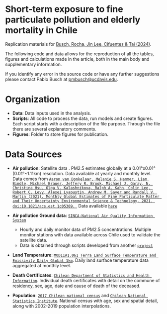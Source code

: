 # Short-term exposure to fine particulate pollution and elderly mortality in Chile

Replication materials for [Busch, Rocha, Jin Lee, Cifuentes & Tai (2024)](https://www.nature.com/articles/s43247-024-01634-x).

The following code and data allows for the reproduction of all the tables, figures and calculations made in the article, both in the main body and supplementary information.

If you identify any error in the source code or have any further suggestions please contact Pablo Busch at pmbusch@ucdavis.edu.

# Organization

* **Data**: Data inputs used in the analysis. 
* **Scripts**: All code to process the data, run models and create figures. Each script starts with a description of the file purpose. Through the file there are several explanatory  comments.  
* **Figures**: Folder to store figures for publication.


# Data Sources

* **Air pollution**: Satellite data . PM2.5 estimates globally at a 0.01°x0.01° (0.01°~1.11km) resolution. Data available at yearly and monthly level. Data comes from [`Aaron van Donkelaar, Melanie S. Hammer, Liam Bindle, Michael Brauer, Jeffery R. Brook, Michael J. Garay, N. Christina Hsu, Olga V. Kalashnikova, Ralph A. Kahn, Colin Lee, Robert C. Levy, Alexei Lyapustin, Andrew M. Sayer and Randall V. Martin (2021). Monthly Global Estimates of Fine Particulate Matter and Their Uncertainty Environmental Science & Technology, 2021, doi:10.1021/acs.est.1c05309. `](https://pubs.acs.org/doi/abs/10.1021/acs.est.1c05309) Data available [`here`](https://sites.wustl.edu/acag/datasets/surface-pm2-5/)

* **Air pollution Ground data**: [`SINCA-National Air Quality Information System`](https://sinca.mma.gob.cl/)
	* Hourly and daily monitor data of PM2.5 concentrations. Multiple monitor stations with data available across Chile used to validate the satellite data.
	* Data is obtained through scripts developed from another [`project`](https://github.com/pmbusch/Reportes-SINCA)

* **Land Temperature**: [`MOD11A1.061 Terra Land Surface Temperature and Emissivity Daily Global 1km`](https://developers.google.com/earth-engine/datasets/catalog/MODIS_061_MOD11A1#bands). Daily land surface temperature data aggregated at monthly level.

* **Death Certificates**: [`Chilean Department of Statistics and Health Information`](https://deis.minsal.cl/#datosabiertos). Individual death certificates with detail on the commune of residency, sex, age, date and cause of death of the deceased.

* **Population**: [`2017 Chilean national census`](http://www.censo2017.cl/) and [`Chilean National Statistics Institute`](https://www.ine.gob.cl/estadisticas/sociales/demografia-y-vitales). National census with age, sex and spatial detail, along with 2002-2019 population interpolations.

